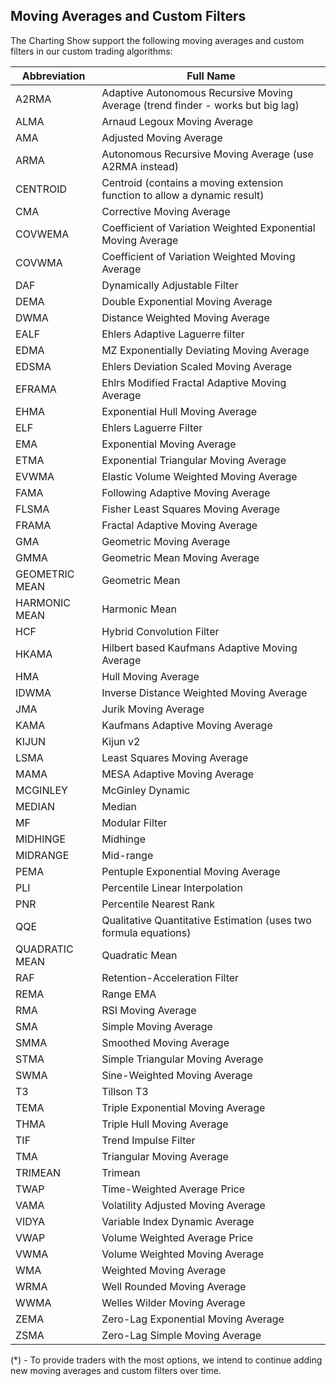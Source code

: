 ## Moving Averages and Custom Filters

The Charting Show support the following moving averages and custom filters in our custom trading algorithms:

| Abbreviation   | Full Name                                                                       |
| -------------- | ------------------------------------------------------------------------------- |
| A2RMA          | Adaptive Autonomous Recursive Moving Average (trend finder - works but big lag) |
| ALMA           | Arnaud Legoux Moving Average                                                    |
| AMA            | Adjusted Moving Average                                                         |
| ARMA           | Autonomous Recursive Moving Average (use A2RMA instead)                         |
| CENTROID       | Centroid (contains a moving extension function to allow a dynamic result)       |
| CMA            | Corrective Moving Average                                                       |
| COVWEMA        | Coefficient of Variation Weighted Exponential Moving Average                    |
| COVWMA         | Coefficient of Variation Weighted Moving Average                                |
| DAF            | Dynamically Adjustable Filter                                                   |
| DEMA           | Double Exponential Moving Average                                               |
| DWMA           | Distance Weighted Moving Average                                                |
| EALF           | Ehlers Adaptive Laguerre filter                                                 |
| EDMA           | MZ Exponentially Deviating Moving Average                                       |
| EDSMA          | Ehlers Deviation Scaled Moving Average                                          |
| EFRAMA         | Ehlrs Modified Fractal Adaptive Moving Average                                  |
| EHMA           | Exponential Hull Moving Average                                                 |
| ELF            | Ehlers Laguerre Filter                                                          |
| EMA            | Exponential Moving Average                                                      |
| ETMA           | Exponential Triangular Moving Average                                           |
| EVWMA          | Elastic Volume Weighted Moving Average                                          |
| FAMA           | Following Adaptive Moving Average                                               |
| FLSMA          | Fisher Least Squares Moving Average                                             |
| FRAMA          | Fractal Adaptive Moving Average                                                 |
| GMA            | Geometric Moving Average                                                        |
| GMMA           | Geometric Mean Moving Average                                                   |
| GEOMETRIC MEAN | Geometric Mean                                                                  |
| HARMONIC MEAN  | Harmonic Mean                                                                   |
| HCF            | Hybrid Convolution Filter                                                       |
| HKAMA          | Hilbert based Kaufmans Adaptive Moving Average                                  |
| HMA            | Hull Moving Average                                                             |
| IDWMA          | Inverse Distance Weighted Moving Average                                        |
| JMA            | Jurik Moving Average                                                            |
| KAMA           | Kaufmans Adaptive Moving Average                                                |
| KIJUN          | Kijun v2                                                                        |
| LSMA           | Least Squares Moving Average                                                    |
| MAMA           | MESA Adaptive Moving Average                                                    |
| MCGINLEY       | McGinley Dynamic                                                                |
| MEDIAN         | Median                                                                          |
| MF             | Modular Filter                                                                  |
| MIDHINGE       | Midhinge                                                                        |
| MIDRANGE       | Mid-range                                                                       |
| PEMA           | Pentuple Exponential Moving Average                                             |
| PLI            | Percentile Linear Interpolation                                                 |
| PNR            | Percentile Nearest Rank                                                         |
| QQE            | Qualitative Quantitative Estimation (uses two formula equations)                |
| QUADRATIC MEAN | Quadratic Mean                                                                  |
| RAF            | Retention-Acceleration Filter                                                   |
| REMA           | Range EMA                                                                       |
| RMA            | RSI Moving Average                                                              |
| SMA            | Simple Moving Average                                                           |
| SMMA           | Smoothed Moving Average                                                         |
| STMA           | Simple Triangular Moving Average                                                |
| SWMA           | Sine-Weighted Moving Average                                                    |
| T3             | Tillson T3                                                                      |
| TEMA           | Triple Exponential Moving Average                                               |
| THMA           | Triple Hull Moving Average                                                      |
| TIF            | Trend Impulse Filter                                                            |
| TMA            | Triangular Moving Average                                                       |
| TRIMEAN        | Trimean                                                                         |
| TWAP           | Time-Weighted Average Price                                                     |
| VAMA           | Volatility Adjusted Moving Average                                              |
| VIDYA          | Variable Index Dynamic Average                                                  |
| VWAP           | Volume Weighted Average Price                                                   |
| VWMA           | Volume Weighted Moving Average                                                  |
| WMA            | Weighted Moving Average                                                         |
| WRMA           | Well Rounded Moving Average                                                     |
| WWMA           | Welles Wilder Moving Average                                                    |
| ZEMA           | Zero-Lag Exponential Moving Average                                             |
| ZSMA           | Zero-Lag Simple Moving Average                                                  |

(\*) - To provide traders with the most options, we intend to continue adding new moving averages and custom filters over time.
